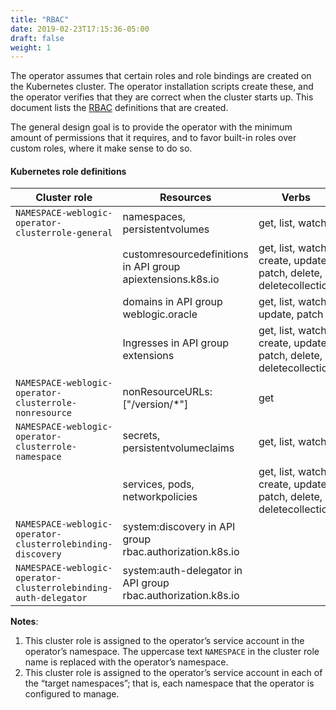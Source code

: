 ```yaml
---
title: "RBAC"
date: 2019-02-23T17:15:36-05:00
draft: false
weight: 1
---
```



The operator assumes that certain roles and role bindings are created on the Kubernetes cluster.  The operator installation scripts create these, and the operator verifies that they are correct when the cluster starts up.  This document lists the [RBAC](https://kubernetes.io/docs/admin/authorization/rbac/) definitions that are created.

The general design goal is to provide the operator with the minimum amount of permissions that it requires, and to favor built-in roles over custom roles, where it make sense to do so.

#### Kubernetes role definitions

| Cluster role | Resources | Verbs | Notes |
| --- | --- | --- | --- |
| `NAMESPACE-weblogic-operator-clusterrole-general` |	namespaces, persistentvolumes	| get, list, watch | 1 |
| |	customresourcedefinitions in API group apiextensions.k8s.io	| get, list, watch, create, update, patch, delete, deletecollection	| |
| |	domains in API group weblogic.oracle	| get, list, watch, update, patch	| |
| |	Ingresses in API group extensions	| get, list, watch, create, update, patch, delete, deletecollection	| |
| `NAMESPACE-weblogic-operator-clusterrole-nonresource`	| nonResourceURLs: ["/version/*"]	| get |	1 |
|`NAMESPACE-weblogic-operator-clusterrole-namespace`	| secrets, persistentvolumeclaims	| get, list, watch	| 2 |
| |	services, pods, networkpolicies	| get, list, watch, create, update, patch, delete, deletecollection | |
| `NAMESPACE-weblogic-operator-clusterrolebinding-discovery`	| system:discovery in API group rbac.authorization.k8s.io | |		1 |
| `NAMESPACE-weblogic-operator-clusterrolebinding-auth-delegator`	| system:auth-delegator in API group rbac.authorization.k8s.io	| |	1 |

**Notes**:

1. This cluster role is assigned to the operator’s service account in the operator’s namespace.  The uppercase text `NAMESPACE` in the cluster role name is replaced with the operator’s namespace.
2. This cluster role is assigned to the operator’s service account in each of the “target namespaces”; that is, each namespace that the operator is configured to manage.
